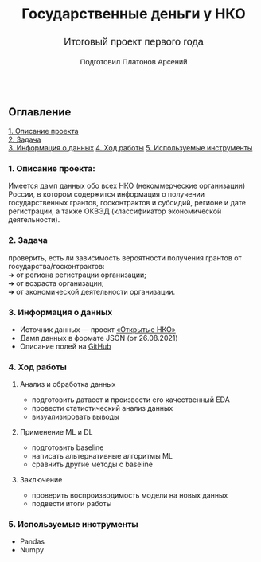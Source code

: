 #  <p align="center">Государственные деньги у НКО</p>
<p style="font-size:20px;">   
<p align="center" style="font-size:20px; font-family:Arial, sans-serif;">Итоговый проект первого года </p>
<p align="center" style="font-size:15px; font-family:Arial, sans-serif;">Подготовил Платонов Арсений 


## <br><br>Оглавление  
[1. Описание проекта](README.md###Описание_проекта)  
[2. Задача](.README.md#Какой-кейс-решаем)  
[3. Информация о данных](.README.md#Информация-о-данных)
[4. Ход работы](.README.md#Ход-работы)
[5. Используемые инструменты](.README.md#4.-Используемые-инструменты)   

 ### 1. Описание проекта:

Имеется дамп данных обо всех НКО (некоммерческие организации) России, в котором
содержится информация о получении государственных грантов,
госконтрактов и субсидий, регионе и дате регистрации, а также ОКВЭД
(классификатор экономической деятельности).



 ### 2. Задача
проверить, есть ли зависимость вероятности получения
грантов от государства/госконтрактов:  
➔ от региона регистрации организации;  
➔ от возраста организации;  
➔ от экономической деятельности организации.


 ### 3. Информация о данных
- Источник данных — проект [«Открытые НКО»](https://openngo.ru/)
- Дамп данных в формате JSON (от 26.08.2021)
- Описание полей на [GitHub](https://github.com/infoculture/openngo-data-reference/wiki/Характеристики-и-расшифровки-открытых-данных)

### 4.  Ход работы  
1. Анализ и обработка данных 
    - подготовить датасет и произвести его качественный EDA
    - провести статистический анализ данных
    - визуализировать выводы
2. Применение ML и DL  
    - подготовить baseline
    - написать альтернативные алгоритмы ML
    - сравнить другие методы с baseline
    
3.  Заключение
    - проверить воспроизводимость модели на новых данных
    - подвести итоги работы

### 5. Используемые инструменты

- Pandas
- Numpy
